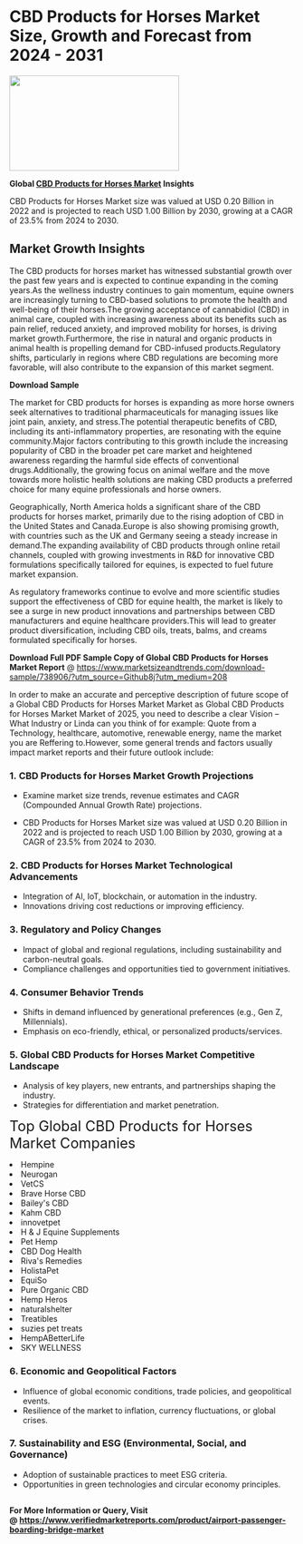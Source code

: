 <H1>CBD Products for Horses Market Size, Growth and Forecast from 2024 - 2031</H1><img class="aligncenter size-medium wp-image-584254" src="https://thirdeyenews.in/wp-content/uploads/2024/09/Global-Market-Research-300x168.jpeg" alt="" width="300" height="168" /><p><strong>Global&nbsp;<a href="https://www.marketsizeandtrends.com/download-sample/738906/?utm_source=Github8j?utm_medium=208">CBD Products for Horses Market</a> Insights</strong></p><p>CBD Products for Horses Market size was valued at USD 0.20 Billion in 2022 and is projected to reach USD 1.00 Billion by 2030, growing at a CAGR of 23.5% from 2024 to 2030.</p><p><h2>Market Growth Insights</h2> <p>The CBD products for horses market has witnessed substantial growth over the past few years and is expected to continue expanding in the coming years.As the wellness industry continues to gain momentum, equine owners are increasingly turning to CBD-based solutions to promote the health and well-being of their horses.The growing acceptance of cannabidiol (CBD) in animal care, coupled with increasing awareness about its benefits such as pain relief, reduced anxiety, and improved mobility for horses, is driving market growth.Furthermore, the rise in natural and organic products in animal health is propelling demand for CBD-infused products.Regulatory shifts, particularly in regions where CBD regulations are becoming more favorable, will also contribute to the expansion of this market segment.</p> <p><strong>Download Sample</strong></p> <p>The market for CBD products for horses is expanding as more horse owners seek alternatives to traditional pharmaceuticals for managing issues like joint pain, anxiety, and stress.The potential therapeutic benefits of CBD, including its anti-inflammatory properties, are resonating with the equine community.Major factors contributing to this growth include the increasing popularity of CBD in the broader pet care market and heightened awareness regarding the harmful side effects of conventional drugs.Additionally, the growing focus on animal welfare and the move towards more holistic health solutions are making CBD products a preferred choice for many equine professionals and horse owners.</p> <p>Geographically, North America holds a significant share of the CBD products for horses market, primarily due to the rising adoption of CBD in the United States and Canada.Europe is also showing promising growth, with countries such as the UK and Germany seeing a steady increase in demand.The expanding availability of CBD products through online retail channels, coupled with growing investments in R&D for innovative CBD formulations specifically tailored for equines, is expected to fuel future market expansion.</p> <p>As regulatory frameworks continue to evolve and more scientific studies support the effectiveness of CBD for equine health, the market is likely to see a surge in new product innovations and partnerships between CBD manufacturers and equine healthcare providers.This will lead to greater product diversification, including CBD oils, treats, balms, and creams formulated specifically for horses.</p> <p><span class=""><strong>Download Full PDF Sample Copy of Global CBD Products for Horses Market Report</strong> @ <a href="https://www.marketsizeandtrends.com/download-sample/738906/?utm_source=Github8j?utm_medium=208" target="_blank">https://www.marketsizeandtrends.com/download-sample/738906/?utm_source=Github8j?utm_medium=208</a></span></p><p>In order to make an accurate and perceptive description of future scope of a Global&nbsp;CBD Products for Horses Market Market as Global&nbsp;CBD Products for Horses Market Market of 2025, you need to describe a clear Vision &ndash; What Industry or Linda can you think of for example: Quote from a Technology, healthcare, automotive, renewable energy, name the market you are Reffering to.However, some general trends and factors usually impact market reports and their future outlook include:</p><h3>1.&nbsp;<strong>CBD Products for Horses Market Growth Projections</strong></h3><ul><li>Examine market size trends, revenue estimates and CAGR (Compounded Annual Growth Rate) projections.</li><li><p>CBD Products for Horses Market size was valued at USD 0.20 Billion in 2022 and is projected to reach USD 1.00 Billion by 2030, growing at a CAGR of 23.5% from 2024 to 2030.</p></li></ul><h3>2.&nbsp;<strong>CBD Products for Horses Market Technological Advancements</strong></h3><ul><li>Integration of AI, IoT, blockchain, or automation in the industry.</li><li>Innovations driving cost reductions or improving efficiency.</li></ul><h3>3.&nbsp;<strong>Regulatory and Policy Changes</strong></h3><ul><li>Impact of global and regional regulations, including sustainability and carbon-neutral goals.</li><li>Compliance challenges and opportunities tied to government initiatives.</li></ul><h3>4.&nbsp;<strong>Consumer Behavior Trends</strong></h3><ul><li>Shifts in demand influenced by generational preferences (e.g., Gen Z, Millennials).</li><li>Emphasis on eco-friendly, ethical, or personalized products/services.</li></ul><h3>5.&nbsp;<strong>Global CBD Products for Horses Market Competitive Landscape</strong></h3><ul><li>Analysis of key players, new entrants, and partnerships shaping the industry.</li><li>Strategies for differentiation and market penetration.</li></ul><p data-pm-slice="1 1 []"><span style="color: inherit; font-family: inherit; font-size: 25px;">Top Global CBD Products for Horses Market Companies</span></p><div class="" data-test-id=""><p><li>Hempine</li><li> Neurogan</li><li> VetCS</li><li> Brave Horse CBD</li><li> Bailey's CBD</li><li> Kahm CBD</li><li> innovetpet</li><li> H & J Equine Supplements</li><li> Pet Hemp</li><li> CBD Dog Health</li><li> Riva's Remedies</li><li> HolistaPet</li><li> EquiSo</li><li> Pure Organic CBD</li><li> Hemp Heros</li><li> naturalshelter</li><li> Treatibles</li><li> suzies pet treats</li><li> HempABetterLife</li><li> SKY WELLNESS</li></p></div><h3>6.&nbsp;<strong>Economic and Geopolitical Factors</strong></h3><ul><li>Influence of global economic conditions, trade policies, and geopolitical events.</li><li>Resilience of the market to inflation, currency fluctuations, or global crises.</li></ul><h3>7.&nbsp;<strong>Sustainability and ESG (Environmental, Social, and Governance)</strong></h3><ul><li>Adoption of sustainable practices to meet ESG criteria.</li><li>Opportunities in green technologies and circular economy principles.</li></ul><h2><strong style="font-size: 14px;">For More Information or Query, Visit @&nbsp;</strong><a style="background-color: #ffffff; font-size: 14px;" href="https://www.marketsizeandtrends.com/report/cbd-products-for-horses-market/" target="_blank">https://www.verifiedmarketreports.com/product/airport-passenger-boarding-bridge-market</a></h2>